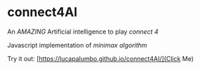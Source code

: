 # connect4AI
An *AMAZING* Artificial intelligence to play _connect 4_


Javascript implementation of _minimax algorithm_

Try it out: [https://lucapalumbo.github.io/connect4AI/](Click Me)
